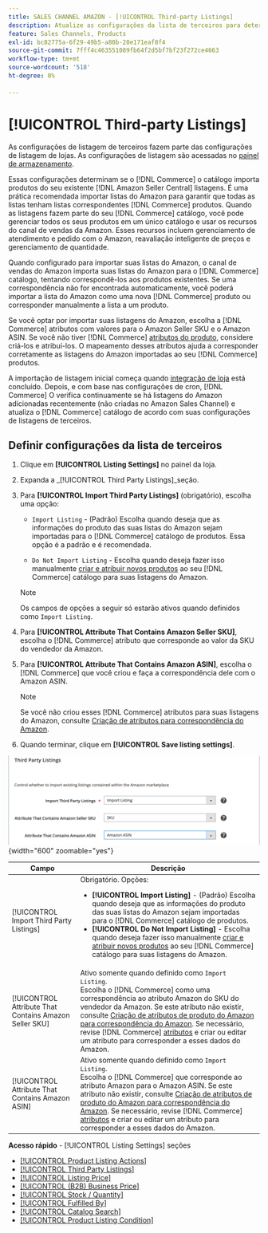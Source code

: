 ```yaml
---
title: SALES CHANNEL AMAZON - [!UICONTROL Third-party Listings]
description: Atualize as configurações da lista de terceiros para determinar se o catálogo do Commerce importa produtos das listas existentes da Central de vendas da Amazon.
feature: Sales Channels, Products
exl-id: bc82775a-6f29-49b5-a80b-20e171eaf8f4
source-git-commit: 7fff4c463551089fb64f2d5bf7bf23f272ce4663
workflow-type: tm+mt
source-wordcount: '518'
ht-degree: 0%

---
```


# [!UICONTROL Third-party Listings]

As configurações de listagem de terceiros fazem parte das configurações de listagem de lojas. As configurações de listagem são acessadas no [painel de armazenamento](./amazon-store-dashboard.md).

Essas configurações determinam se o [!DNL Commerce] o catálogo importa produtos do seu existente [!DNL Amazon Seller Central] listagens. É uma prática recomendada importar listas do Amazon para garantir que todas as listas tenham listas correspondentes [!DNL Commerce] produtos. Quando as listagens fazem parte do seu [!DNL Commerce] catálogo, você pode gerenciar todos os seus produtos em um único catálogo e usar os recursos do canal de vendas da Amazon. Esses recursos incluem gerenciamento de atendimento e pedido com o Amazon, reavaliação inteligente de preços e gerenciamento de quantidade.

Quando configurado para importar suas listas do Amazon, o canal de vendas do Amazon importa suas listas do Amazon para o [!DNL Commerce] catálogo, tentando correspondê-los aos produtos existentes. Se uma correspondência não for encontrada automaticamente, você poderá importar a lista do Amazon como uma nova [!DNL Commerce] produto ou corresponder manualmente a lista a um produto.

Se você optar por importar suas listagens do Amazon, escolha a [!DNL Commerce] atributos com valores para o Amazon Seller SKU e o Amazon ASIN. Se você não tiver [!DNL Commerce] [atributos do produto](./ob-creating-magento-attributes.md), considere criá-los e atribuí-los. O mapeamento desses atributos ajuda a corresponder corretamente as listagens do Amazon importadas ao seu [!DNL Commerce] produtos.

A importação de listagem inicial começa quando [integração de loja](./store-integration.md) está concluído. Depois, e com base nas configurações de cron, [!DNL Commerce] O verifica continuamente se há listagens do Amazon adicionadas recentemente (não criadas no Amazon Sales Channel) e atualiza o [!DNL Commerce] catálogo de acordo com suas configurações de listagens de terceiros.

## Definir configurações da lista de terceiros

1. Clique em **[!UICONTROL Listing Settings]** no painel da loja.

1. Expanda a _[!UICONTROL Third Party Listings]_seção.

1. Para **[!UICONTROL Import Third Party Listings]** (obrigatório), escolha uma opção:

   - `Import Listing` - (Padrão) Escolha quando deseja que as informações do produto das suas listas do Amazon sejam importadas para o [!DNL Commerce] catálogo de produtos. Essa opção é a padrão e é recomendada.

   - `Do Not Import Listing` - Escolha quando deseja fazer isso manualmente [criar e atribuir novos produtos](https://experienceleague.adobe.com/docs/commerce-admin/catalog/products/products-list.html) ao seu [!DNL Commerce] catálogo para suas listagens do Amazon.

   >[!NOTE]
   >Os campos de opções a seguir só estarão ativos quando definidos como `Import Listing`.

1. Para **[!UICONTROL Attribute That Contains Amazon Seller SKU]**, escolha o [!DNL Commerce] atributo que corresponde ao valor da SKU do vendedor da Amazon.

1. Para **[!UICONTROL Attribute That Contains Amazon ASIN]**, escolha o [!DNL Commerce] que você criou e faça a correspondência dele com o Amazon ASIN.

   >[!NOTE]
   >Se você não criou esses [!DNL Commerce] atributos para suas listagens do Amazon, consulte [Criação de atributos para correspondência do Amazon](./ob-creating-magento-attributes.md).

1. Quando terminar, clique em **[!UICONTROL Save listing settings]**.

![Listagens de terceiros](assets/amazon-third-party-listings.png){width="600" zoomable="yes"}

| Campo | Descrição |
|--------------------------------------------------------|-----------------------------------------------------------------------------------------------------------------------------------------------------------------------------------------------------------------------------------------------------------------------------------------------------------------------------------------------------------------------------------------------------------------------------------------------------------------------------------|
| [!UICONTROL Import Third Party Listings] | Obrigatório. Opções:<ul><li>**[!UICONTROL Import Listing]** - (Padrão) Escolha quando deseja que as informações do produto das suas listas do Amazon sejam importadas para o [!DNL Commerce] catálogo de produtos. </li><li>**[!UICONTROL Do Not Import Listing]** - Escolha quando deseja fazer isso manualmente [criar e atribuir novos produtos](https://experienceleague.adobe.com/docs/commerce-admin/catalog/products/products-list.html) ao seu [!DNL Commerce] catálogo para suas listagens do Amazon.</li></ul> |
| [!UICONTROL Attribute That Contains Amazon Seller SKU] | Ativo somente quando definido como `Import Listing`.<br>Escolha o [!DNL Commerce] como uma correspondência ao atributo Amazon do SKU do vendedor da Amazon. Se este atributo não existir, consulte [Criação de atributos de produto do Amazon para correspondência do Amazon](./ob-creating-magento-attributes.md). Se necessário, revise [!DNL Commerce] [atributos](./managing-attributes.md) e criar ou editar um atributo para corresponder a esses dados do Amazon. |
| [!UICONTROL Attribute That Contains Amazon ASIN] | Ativo somente quando definido como `Import Listing`.<br>Escolha o [!DNL Commerce] que corresponde ao atributo Amazon para o Amazon ASIN. Se este atributo não existir, consulte [Criação de atributos de produto do Amazon para correspondência do Amazon](./ob-creating-magento-attributes.md). Se necessário, revise [!DNL Commerce] [atributos](./managing-attributes.md) e criar ou editar um atributo para corresponder a esses dados do Amazon. |

**Acesso rápido** - [!UICONTROL Listing Settings] seções

- [[!UICONTROL Product Listing Actions]](./product-listing-actions.md)
- [[!UICONTROL Third Party Listings]](./third-party-listing-settings.md)
- [[!UICONTROL Listing Price]](./listing-price.md)
- [[!UICONTROL (B2B) Business Price]](./business-pricing.md)
- [[!UICONTROL Stock / Quantity]](./stock-quantity.md)
- [[!UICONTROL Fulfilled By]](./fulfilled-by.md)
- [[!UICONTROL Catalog Search]](./catalog-search.md)
- [[!UICONTROL Product Listing Condition]](./product-listing-condition.md)
